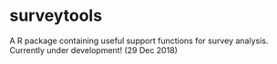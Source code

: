 # surveytools
A R package containing useful support functions for survey analysis.
Currently under development! (29 Dec 2018)
